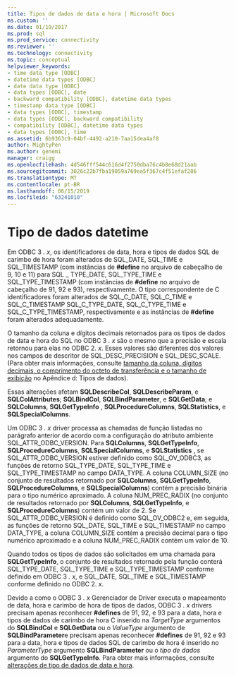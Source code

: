 ```yaml
---
title: Tipos de dados de data e hora | Microsoft Docs
ms.custom: ''
ms.date: 01/19/2017
ms.prod: sql
ms.prod_service: connectivity
ms.reviewer: ''
ms.technology: connectivity
ms.topic: conceptual
helpviewer_keywords:
- time data type [ODBC]
- datetime data types [ODBC]
- date data type [ODBC]
- data types [ODBC], date
- backward compatibility [ODBC], datetime data types
- timestamp data type [ODBC]
- data types [ODBC], timestamp
- data types [ODBC], backward compatibility
- compatibility [ODBC], datetime data types
- data types [ODBC], time
ms.assetid: 6b9363c9-04bf-4492-a210-7aa15dea4af8
author: MightyPen
ms.author: genemi
manager: craigg
ms.openlocfilehash: 4d546fff544c616d4f2750dba76c4b8e68d21aab
ms.sourcegitcommit: 3026c22b7fba19059a769ea5f367c4f51efaf286
ms.translationtype: MT
ms.contentlocale: pt-BR
ms.lasthandoff: 06/15/2019
ms.locfileid: "63241010"
---
```

# <a name="datetime-data-types"></a>Tipo de dados datetime
Em ODBC 3 *. x*, os identificadores de data, hora e tipos de dados SQL de carimbo de hora foram alterados de SQL_DATE, SQL_TIME e SQL_TIMESTAMP (com instâncias de **#define** no arquivo de cabeçalho de 9, 10 e 11) para SQL _ TYPE_DATE, SQL_TYPE_TIME e SQL_TYPE_TIMESTAMP (com instâncias de **#define** no arquivo de cabeçalho de 91, 92 e 93), respectivamente. O tipo correspondente de C identificadores foram alterados de SQL_C_DATE, SQL_C_TIME e SQL_C_TIMESTAMP SQL_C_TYPE_DATE, SQL_C_TYPE_TIME e SQL_C_TYPE_TIMESTAMP, respectivamente e as instâncias de **#define** foram alterados adequadamente.  
  
 O tamanho da coluna e dígitos decimais retornados para os tipos de dados de data e hora do SQL no ODBC 3 *. x* são o mesmo que a precisão e escala retornou para elas no ODBC 2. *x*. Esses valores são diferentes dos valores nos campos de descritor de SQL_DESC_PRECISION e SQL_DESC_SCALE. (Para obter mais informações, consulte [tamanho da coluna, dígitos decimais, o comprimento do octeto de transferência e o tamanho de exibição](../../../odbc/reference/appendixes/column-size-decimal-digits-transfer-octet-length-and-display-size.md) no Apêndice d: Tipos de dados).  
  
 Essas alterações afetam **SQLDescribeCol**, **SQLDescribeParam**, e **SQLColAttributes**; **SQLBindCol**, **SQLBindParameter**, e **SQLGetData**; e **SQLColumns**, **SQLGetTypeInfo** , **SQLProcedureColumns**, **SQLStatistics**, e **SQLSpecialColumns**.  
  
 Um ODBC 3 *. x* driver processa as chamadas de função listadas no parágrafo anterior de acordo com a configuração do atributo ambiente SQL_ATTR_ODBC_VERSION. Para **SQLColumns**, **SQLGetTypeInfo**, **SQLProcedureColumns**, **SQLSpecialColumns**, e **SQLStatistics** , se SQL_ATTR_ODBC_VERSION estiver definido como SQL_OV_ODBC3, as funções de retorno SQL_TYPE_DATE, SQL_TYPE_TIME e SQL_TYPE_TIMESTAMP no campo DATA_TYPE. A coluna COLUMN_SIZE (no conjunto de resultados retornado por **SQLColumns**, **SQLGetTypeInfo**, **SQLProcedureColumns**, e **SQLSpecialColumns**) contém a precisão binária para o tipo numérico aproximado. A coluna NUM_PREC_RADIX (no conjunto de resultados retornado por **SQLColumns**, **SQLGetTypeInfo**, e **SQLProcedureColumns**) contém um valor de 2. Se SQL_ATTR_ODBC_VERSION é definido como SQL_OV_ODBC2 e, em seguida, as funções de retorno SQL_DATE, SQL_TIME e SQL_TIMESTAMP no campo DATA_TYPE, a coluna COLUMN_SIZE contém a precisão decimal para o tipo numérico aproximado e a coluna NUM_PREC_RADIX contém um valor de 10.  
  
 Quando todos os tipos de dados são solicitados em uma chamada para **SQLGetTypeInfo**, o conjunto de resultados retornado pela função conterá SQL_TYPE_DATE, SQL_TYPE_TIME e SQL_TYPE_TIMESTAMP conforme definido em ODBC 3 *. x*, e SQL_DATE, SQL_TIME e SQL_TIMESTAMP conforme definido no ODBC 2. *x*.  
  
 Devido a como o ODBC 3 *. x* Gerenciador de Driver executa o mapeamento de data, hora e carimbo de hora de tipos de dados, ODBC 3 *. x* drivers precisam apenas reconhecer **#defines** de 91, 92, e 93 para a data, hora e tipos de dados de carimbo de hora C inserido na *TargetType* argumentos do **SQLBindCol** e **SQLGetData** ou o  *ValueType* argumento de **SQLBindParameter**e precisam apenas reconhecer **#defines** de 91, 92 e 93 para a data, hora e tipos de dados SQL de carimbo de hora é inserido no *ParameterType* argumento **SQLBindParameter** ou o *tipo de dados* argumento do **SQLGetTypeInfo**. Para obter mais informações, consulte [alterações de tipo de dados de data e hora](../../../odbc/reference/develop-app/datetime-data-type-changes.md).
